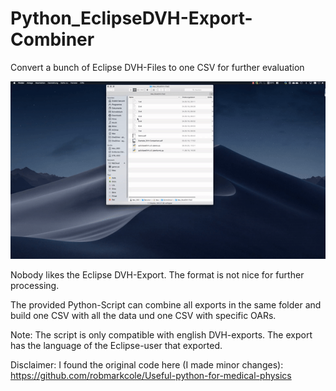 # Python_EclipseDVH-Export-Combiner
Convert a bunch of Eclipse DVH-Files to one CSV for further evaluation

![Test Image 6](https://github.com/Kiragroh/Python_EclipseDVH-Export-Combiner/blob/main/MG-Demo_eclipseDVHs%20to%20one%20csvFile.gif)

Nobody likes the Eclipse DVH-Export. The format is not nice for further processing. 

The provided Python-Script can combine all exports in the same folder and build one CSV with all the data und one CSV with specific OARs.

Note: The script is only compatible with english DVH-exports. The export has the language of the Eclipse-user that exported.

Disclaimer: I found the original code here (I made minor changes): https://github.com/robmarkcole/Useful-python-for-medical-physics

